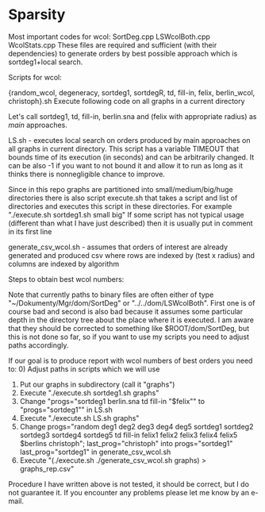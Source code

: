 # Sparsity

Most important codes for wcol:
SortDeg.cpp
LSWcolBoth.cpp
WcolStats.cpp
These files are required and sufficient (with their dependencies) to generate
orders by best possible approach which is sortdeg1+local search.

Scripts for wcol:

{random_wcol, degeneracy, sortdeg1, sortdegR, td, fill-in, felix, berlin_wcol, christoph}.sh
Execute following code on all graphs in a current directory

Let's call sortdeg1, td, fill-in, berlin.sna and (felix with appropriate radius) as _main_ approaches.

LS.sh - executes local search on orders produced by main approaches on all graphs in current directory.
This script has a variable TIMEOUT that bounds time of its execution (in seconds)
and can be arbitrarily changed. It can be also -1 if you want to not bound it
and allow it to run as long as it thinks there is nonnegligible chance to improve.

Since in this repo graphs are partitioned into small/medium/big/huge directories
there is also script execute.sh that takes a script and list of directories
and executes this script in these directories.
For example "./execute.sh sortdeg1.sh small big"
If some script has not typical usage (different than what I have just described)
then it is usually put in comment in its first line

generate_csv_wcol.sh - assumes that orders of interest are already generated
and produced csv where rows are indexed by (test x radius) and columns are indexed by algorithm

Steps to obtain best wcol numbers:

Note that currently paths to binary files are often either of type "~/Dokumenty/Mgr/dom/SortDeg"
or "../../dom/LSWcolBoth". First one is of course bad and second is also bad because
it assumes some particular depth in the directory tree about the place where it is executed.
I am aware that they should be corrected to something like $ROOT/dom/SortDeg,
but this is not done so far, so if you want to use my scripts
you need to adjust paths accordingly.

If our goal is to produce report with wcol numbers of best orders you need to:
0) Adjust paths in scripts which we will use
1) Put our graphs in subdirectory (call it "graphs")
2) Execute "./execute.sh sortdeg1.sh graphs"
3) Change "progs="sortdeg1 berlin.sna td fill-in "$felix"" to "progs="sortdeg1"" in LS.sh
4) Execute "./execute.sh LS.sh graphs"
5) Change
progs="random deg1 deg2 deg3 deg4 deg5 sortdeg1 sortdeg2 sortdeg3 sortdeg4 sortdeg5 td fill-in felix1 felix2 felix3 felix4 felix5 $berlins christoph";
last_prog="christoph"
into
progs="sortdeg1"
last_prog="sortdeg1"
in generate_csv_wcol.sh
6) Execute "(./execute.sh ./generate_csv_wcol.sh graphs) > graphs_rep.csv"


Procedure I have written above is not tested, it should be correct, but I do not guarantee it.
If you encounter any problems please let me know by an e-mail.


